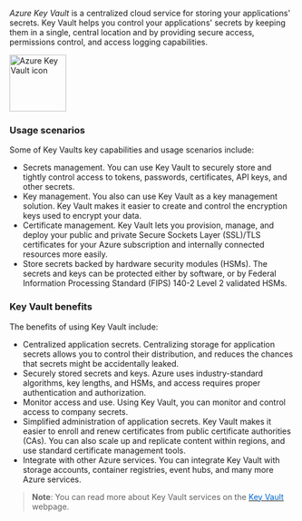 
*Azure Key Vault* is a centralized cloud service for storing your applications' secrets. Key Vault helps you control your applications' secrets by keeping them in a single, central location and by providing secure access, permissions control, and access logging capabilities.


<p style="text-align:left;"><img src="../Linked_Image_Files/keyvault.png" width="100" height="100" alt="Azure Key Vault icon"></p>


### Usage scenarios
Some of Key Vaults key capabilities and usage scenarios include:
- Secrets management. You can use Key Vault to securely store and tightly control access to tokens, passwords, certificates, API keys, and other secrets.
- Key management. You also can use Key Vault as a key management solution. Key Vault makes it easier to create and control the encryption keys used to encrypt your data.
- Certificate management. Key Vault lets you provision, manage, and deploy your public and private Secure Sockets Layer (SSL)/TLS certificates for your Azure subscription and internally connected resources more easily.
- Store secrets backed by hardware security modules (HSMs). The secrets and keys can be protected either by software, or by Federal Information Processing Standard (FIPS) 140-2 Level 2 validated HSMs.


### Key Vault benefits

The benefits of using Key Vault include:

- Centralized application secrets. Centralizing storage for application secrets allows you to control their distribution, and reduces the chances that secrets might be accidentally leaked.
- Securely stored secrets and keys. Azure uses industry-standard algorithms, key lengths, and HSMs, and access requires proper authentication and authorization.
- Monitor access and use. Using Key Vault, you can monitor and control access to company secrets.
- Simplified administration of application secrets. Key Vault makes it easier to enroll and renew certificates from public certificate authorities (CAs). You can also scale up and replicate content within regions, and use standard certificate management tools.
- Integrate with other Azure services. You can integrate Key Vault with storage accounts, container registries, event hubs, and many more Azure services.



> **Note**: You can read more about Key Vault services on the <a href="https://azure.microsoft.com/en-us/services/key-vault/" target="_blank"><span style="color: #0066cc;" color="#0066cc">Key Vault </span></a>webpage.
